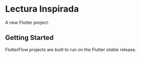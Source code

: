 # Lectura Inspirada

A new Flutter project.

## Getting Started

FlutterFlow projects are built to run on the Flutter _stable_ release.
